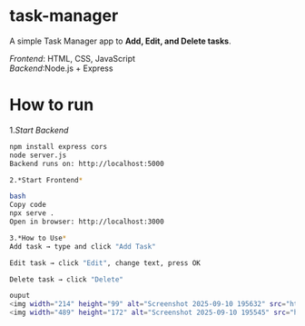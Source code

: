 # task-manager

A simple Task Manager app to **Add, Edit, and Delete tasks**.  

*Frontend*: HTML, CSS, JavaScript  
*Backend*:Node.js + Express  

# How to run

1.*Start Backend*   
```bash
npm install express cors
node server.js
Backend runs on: http://localhost:5000

2.*Start Frontend*

bash
Copy code
npx serve .
Open in browser: http://localhost:3000

3.*How to Use*
Add task → type and click "Add Task"

Edit task → click "Edit", change text, press OK

Delete task → click "Delete"

ouput
<img width="214" height="99" alt="Screenshot 2025-09-10 195632" src="https://github.com/user-attachments/assets/20a3064c-cc35-42d7-9858-b55a05f86ccf" />
<img width="489" height="172" alt="Screenshot 2025-09-10 195545" src="https://github.com/user-attachments/assets/72412f54-dfb8-41d6-9f20-59701dd90bd1" />

